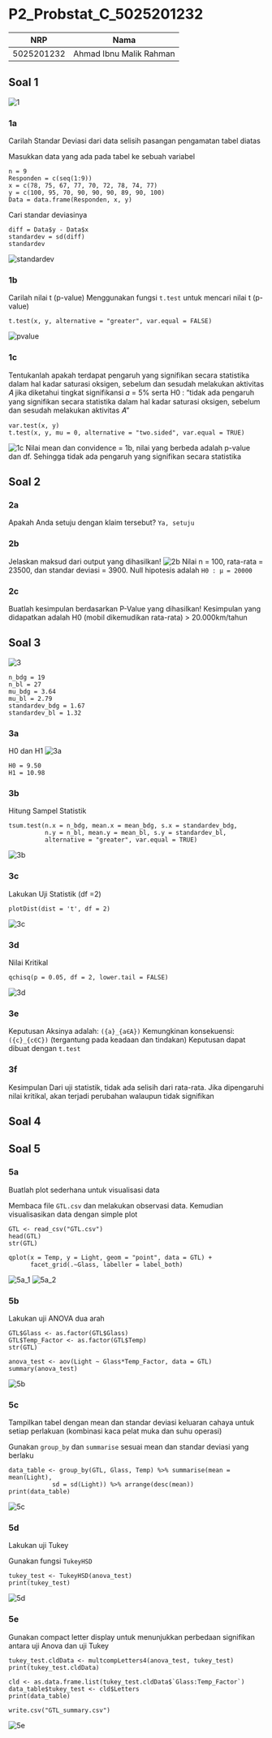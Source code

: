 # P2_Probstat_C_5025201232
|NRP|Nama|
|--------------|--------------|
|5025201232|Ahmad Ibnu Malik Rahman|

## Soal 1
![1](https://user-images.githubusercontent.com/81419886/170877636-07c0f79e-db28-4bfe-8804-96a3af439739.png)
### 1a
Carilah Standar Deviasi dari data selisih pasangan pengamatan tabel diatas

Masukkan data yang ada pada tabel ke sebuah variabel
```
n = 9
Responden = c(seq(1:9))
x = c(78, 75, 67, 77, 70, 72, 78, 74, 77)
y = c(100, 95, 70, 90, 90, 90, 89, 90, 100)
Data = data.frame(Responden, x, y)
```
Cari standar deviasinya
```
diff = Data$y - Data$x
standardev = sd(diff)
standardev
```
![standardev](https://user-images.githubusercontent.com/81419886/170878015-10b7b529-f180-4215-b461-a0bbb9cfd5d2.png)

### 1b
Carilah nilai t (p-value)
Menggunakan fungsi `t.test` untuk mencari nilai t (p-value)
```
t.test(x, y, alternative = "greater", var.equal = FALSE)
```
![pvalue](https://user-images.githubusercontent.com/81419886/170878462-9843bc2c-9544-48aa-907e-4ca2f297d747.png)

### 1c
Tentukanlah apakah terdapat pengaruh yang signifikan secara statistika
dalam hal kadar saturasi oksigen, sebelum dan sesudah melakukan
aktivitas 𝐴 jika diketahui tingkat signifikansi 𝛼 = 5% serta H0 : “tidak ada
pengaruh yang signifikan secara statistika dalam hal kadar saturasi
oksigen, sebelum dan sesudah melakukan aktivitas 𝐴”
```
var.test(x, y)
t.test(x, y, mu = 0, alternative = "two.sided", var.equal = TRUE)
```
![1c](https://user-images.githubusercontent.com/81419886/170878959-98fc9cea-d076-41f8-8435-5247a75e2d07.png)
Nilai mean dan convidence = 1b, nilai yang berbeda adalah p-value dan df. Sehingga tidak ada pengaruh yang signifikan secara statistika

## Soal 2
### 2a
Apakah Anda setuju dengan klaim tersebut?
`Ya, setuju`

### 2b
Jelaskan maksud dari output yang dihasilkan!
![2b](https://user-images.githubusercontent.com/81419886/170879295-bb8e27e0-a307-4d5c-b58a-93834c635ae0.png)
Nilai n = 100, rata-rata = 23500, dan standar deviasi = 3900. Null hipotesis adalah `H0 : μ = 20000`

### 2c
Buatlah kesimpulan berdasarkan P-Value yang dihasilkan!
Kesimpulan yang didapatkan adalah H0 (mobil dikemudikan rata-rata) > 20.000km/tahun

## Soal 3
![3](https://user-images.githubusercontent.com/81419886/170880438-5953c376-7e02-4c69-963a-d4136801a52f.png)
```
n_bdg = 19
n_bl = 27
mu_bdg = 3.64
mu_bl = 2.79
standardev_bdg = 1.67
standardev_bl = 1.32
```

### 3a
H0 dan H1
![3a](https://user-images.githubusercontent.com/81419886/170880215-6d18f767-1543-4df9-bb1c-19ac5ebb1ab9.png)
```
H0 = 9.50
H1 = 10.98
```

### 3b
Hitung Sampel Statistik
```
tsum.test(n.x = n_bdg, mean.x = mean_bdg, s.x = standardev_bdg,
          n.y = n_bl, mean.y = mean_bl, s.y = standardev_bl,
          alternative = "greater", var.equal = TRUE)
```
![3b](https://user-images.githubusercontent.com/81419886/170880370-9dd527c2-a2f5-4369-b421-353960cfa4f1.png)

### 3c
Lakukan Uji Statistik (df =2)
```
plotDist(dist = 't', df = 2)
```
![3c](https://user-images.githubusercontent.com/81419886/170880545-a277505d-f2da-4366-92c9-0562efa5df0f.png)

### 3d
Nilai Kritikal
```
qchisq(p = 0.05, df = 2, lower.tail = FALSE)
```
![3d](https://user-images.githubusercontent.com/81419886/170880622-177ee4d2-712b-4b46-9db4-213100614b2d.png)

### 3e
Keputusan
Aksinya adalah: `({a}_{a∈A})` 
Kemungkinan konsekuensi: `({c}_{c∈C})` (tergantung pada keadaan dan tindakan) 
Keputusan dapat dibuat dengan `t.test`

### 3f
Kesimpulan
Dari uji statistik, tidak ada selisih dari rata-rata. Jika dipengaruhi nilai kritikal, akan terjadi perubahan walaupun tidak signifikan

## Soal 4

## Soal 5
### 5a
Buatlah plot sederhana untuk visualisasi data

Membaca file `GTL.csv` dan melakukan observasi data. Kemudian visualisasikan data dengan simple plot
```
GTL <- read_csv("GTL.csv")
head(GTL)
str(GTL)

qplot(x = Temp, y = Light, geom = "point", data = GTL) + 
      facet_grid(.~Glass, labeller = label_both)
```
![5a_1](https://user-images.githubusercontent.com/81419886/170881423-28d91fca-0aa0-4da6-b0ca-4a0842c70619.png)
![5a_2](https://user-images.githubusercontent.com/81419886/170881469-a3da23bd-30c7-4153-91c2-b462b1b281ca.png)

### 5b
Lakukan uji ANOVA dua arah
```
GTL$Glass <- as.factor(GTL$Glass)
GTL$Temp_Factor <- as.factor(GTL$Temp)
str(GTL)

anova_test <- aov(Light ~ Glass*Temp_Factor, data = GTL)
summary(anova_test)
```
![5b](https://user-images.githubusercontent.com/81419886/170881704-c2dad7e0-a397-410c-9930-eaaefee668b2.png)

### 5c
Tampilkan tabel dengan mean dan standar deviasi keluaran cahaya untuk setiap perlakuan (kombinasi kaca pelat muka dan suhu operasi)

Gunakan `group_by` dan `summarise` sesuai mean dan standar deviasi yang berlaku
```
data_table <- group_by(GTL, Glass, Temp) %>% summarise(mean = mean(Light), 
            sd = sd(Light)) %>% arrange(desc(mean))
print(data_table)
```
![5c](https://user-images.githubusercontent.com/81419886/170881831-50f76e9c-705a-4f50-bb21-6fd8b6272aec.png)

### 5d
Lakukan uji Tukey

Gunakan fungsi `TukeyHSD` 
```
tukey_test <- TukeyHSD(anova_test)
print(tukey_test)
```
![5d](https://user-images.githubusercontent.com/81419886/170881931-2f02e681-7214-403c-8be8-f4a4889c0e7d.png)

### 5e
Gunakan compact letter display untuk menunjukkan perbedaan signifikan antara uji Anova dan uji Tukey
```
tukey_test.cldData <- multcompLetters4(anova_test, tukey_test)
print(tukey_test.cldData)

cld <- as.data.frame.list(tukey_test.cldData$`Glass:Temp_Factor`)
data_table$tukey_test <- cld$Letters
print(data_table)

write.csv("GTL_summary.csv")
```
![5e](https://user-images.githubusercontent.com/81419886/170882011-f9ffb797-3b92-4fe4-9f11-5aeebf28f47c.png)


